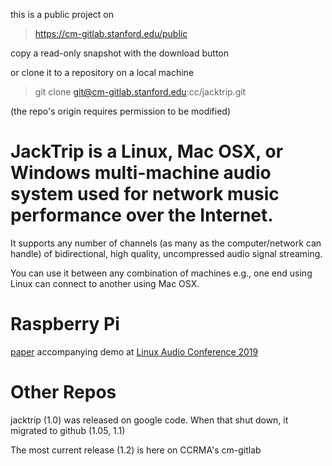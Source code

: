 this is a public project on
> https://cm-gitlab.stanford.edu/public

copy a read-only snapshot with the download button

or clone it to a repository on a local machine 
> git clone git@cm-gitlab.stanford.edu:cc/jacktrip.git

(the repo's origin requires permission to be modified)

# JackTrip is a Linux, Mac OSX, or Windows multi-machine audio system used for network music performance over the Internet.
It supports any number of channels (as many as the computer/network can handle) of bidirectional, high quality, uncompressed audio signal streaming.

You can use it between any combination of machines e.g., one end using Linux can connect to another using Mac OSX.

# Raspberry Pi

[paper](https://lac.linuxaudio.org/2019/doc/chafe2.pdf) accompanying demo at [Linux Audio Conference 2019](https://lac.linuxaudio.org/2019/)

# Other Repos
jacktrip (1.0) was released on google code. When that shut down, it migrated to github (1.05, 1.1)

The most current release (1.2) is here on CCRMA's cm-gitlab